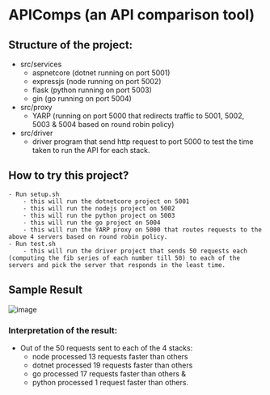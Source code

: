 # APIComps (an API comparison tool)

## Structure of the project: 

- src/services
    - aspnetcore (dotnet running on port 5001)
    - expressjs (node running on port 5002)
    - flask (python running on port 5003)
    - gin (go running on port 5004)
- src/proxy 
    - YARP (running on port 5000 that redirects traffic to 5001, 5002, 5003 & 5004 based on round robin policy)
- src/driver
    - driver program that send http request to port 5000 to test the time taken to run the API for each stack.
    
    
## How to try this project?
    - Run setup.sh
        - this will run the dotnetcore project on 5001
        - this will run the nodejs project on 5002
        - this will run the python project on 5003
        - this will run the go project on 5004
        - this will run the YARP proxy on 5000 that routes requests to the above 4 servers based on round robin policy.
    - Run test.sh
        - this will run the driver project that sends 50 requests each (computing the fib series of each number till 50) to each of the servers and pick the server that responds in the least time.
        
## Sample Result
![image](https://user-images.githubusercontent.com/3981619/189455610-4dfad6b5-1e6d-477e-a584-d1161862276f.png)

### Interpretation of the result: 

- Out of the 50 requests sent to each of the 4 stacks: 
    - node processed 13 requests faster than others
    - dotnet processed 19 requests faster than others
    - go processed 17 requests faster than others & 
    - python processed 1 request faster than others.
